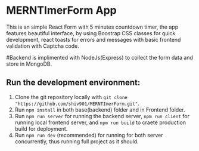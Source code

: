 # MERNTImerForm App
This is an simple React Form with 5 minutes countdown timer, the app features beautiful interface, by using Boostrap CSS classes for quick development, react toasts for errors and messages with basic frontend validation with Captcha code.

#Backend is implimented with NodeJs(Express) to collect the form data and store in MongoDB. 

## Run the development environment:
1. Clone the git repository locally with ```git clone "https://github.com/shiv901/MERNTImerForm.git"```. 
2. Run ```npm install``` in both base(backend) folder and in Frontend folder.
3. Run ```npm run server``` for running the backend server, ```npm run client``` for running local frontend server, and ```npm run build``` to craete production build for deployment.
4. Run ```npm run dev``` (recommended) for running for both server concurrently, thus running full project as it should. 
